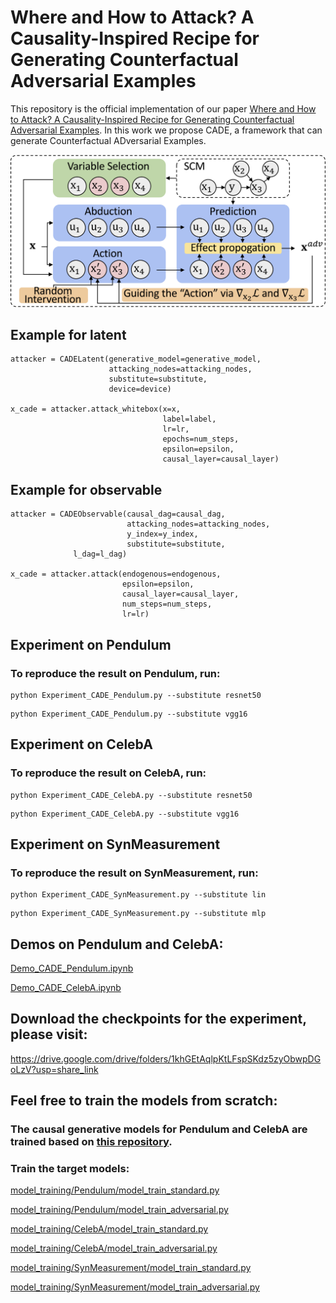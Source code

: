 # Where and How to Attack? A Causality-Inspired Recipe for Generating Counterfactual Adversarial Examples

This repository is the official implementation of our paper [Where and How to Attack? A Causality-Inspired Recipe for Generating Counterfactual Adversarial Examples](https://arxiv.org/abs/2312.13628).
In this work we propose CADE, a framework that can generate Counterfactual ADversarial Examples.

![framework of CADE.](framework.png)

## Example for latent
```
attacker = CADELatent(generative_model=generative_model, 
                      attacking_nodes=attacking_nodes, 
                      substitute=substitute, 
                      device=device)
                      
x_cade = attacker.attack_whitebox(x=x, 
                                  label=label, 
                                  lr=lr, 
                                  epochs=num_steps, 
                                  epsilon=epsilon,
                                  causal_layer=causal_layer)                  
```


## Example for observable
```
attacker = CADEObservable(causal_dag=causal_dag, 
                          attacking_nodes=attacking_nodes, 
                          y_index=y_index, 
                          substitute=substitute,
			  l_dag=l_dag)
                          
x_cade = attacker.attack(endogenous=endogenous, 
                         epsilon=epsilon, 
                         causal_layer=causal_layer,
                         num_steps=num_steps,
                         lr=lr)                                                   
```

## Experiment on Pendulum
### To reproduce the result on Pendulum, run:
```
python Experiment_CADE_Pendulum.py --substitute resnet50
```

```
python Experiment_CADE_Pendulum.py --substitute vgg16
```


## Experiment on CelebA
### To reproduce the result on CelebA, run:
```
python Experiment_CADE_CelebA.py --substitute resnet50
```

```
python Experiment_CADE_CelebA.py --substitute vgg16
```

## Experiment on SynMeasurement
### To reproduce the result on SynMeasurement, run:
```
python Experiment_CADE_SynMeasurement.py --substitute lin
```

```
python Experiment_CADE_SynMeasurement.py --substitute mlp
```

## Demos on Pendulum and CelebA:
[Demo_CADE_Pendulum.ipynb](Demo_CADE_Pendulum.ipynb)

[Demo_CADE_CelebA.ipynb](Demo_CADE_CelebA.ipynb)

## Download the checkpoints for the experiment, please visit:

https://drive.google.com/drive/folders/1khGEtAqlpKtLFspSKdz5zyObwpDGoLzV?usp=share_link

## Feel free to train the models from scratch:

### The causal generative models for Pendulum and CelebA are trained based on [this repository](https://github.com/xwshen51/DEAR).

### Train the target models:

[model_training/Pendulum/model_train_standard.py](model_training/Pendulum/model_train_standard.py)

[model_training/Pendulum/model_train_adversarial.py](model_training/Pendulum/model_train_adversarial.py)

[model_training/CelebA/model_train_standard.py](model_training/CelebA/model_train_standard.py)

[model_training/CelebA/model_train_adversarial.py](model_training/CelebA/model_train_adversarial.py)

[model_training/SynMeasurement/model_train_standard.py](model_training/SynMeasurement/model_train_standard.py)

[model_training/SynMeasurement/model_train_adversarial.py](model_training/SynMeasurement/model_train_adversarial.py)


